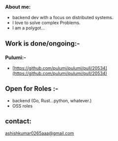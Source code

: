 
### About me:
- backend  dev with a focus on distributed systems.
- I love to solve complex Problems. 
- I am  a polygot... 

## Work  is done/ongoing:-

### Pulumi:-
- [https://github.com/pulumi/pulumi/pull/20534](https://github.com/pulumi/pulumi/pull/20534)

## Open for Roles :-
- backend (Go, Rust...python, whatever.)
- OSS roles

 
## contact:
ashishkumar0265aaa@gmail.com



